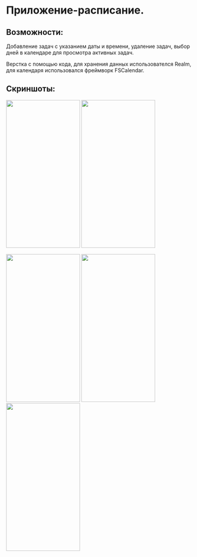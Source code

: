 # Приложение-расписание.

## Возможности:

Добавление задач с указанием даты и времени, удаление задач, выбор дней в календаре для просмотра активных задач.

Верстка с помощью кода, для хранения данных использователся Realm, для календаря использовался фреймворк FSCalendar.

## Скриншоты:

<img src= "https://user-images.githubusercontent.com/43990145/149238860-0720e3e6-2157-4f5a-8854-f8756c501373.png" width="200" height="400"/> <img src= "https://user-images.githubusercontent.com/43990145/149238863-ead3319b-1d87-4e8e-811f-29e9477424b4.png" width="200" height="400"/>

<img src= "https://user-images.githubusercontent.com/43990145/149238867-c03b5174-c9c9-49f8-8ffd-b59250c03ead.png" width="200" height="400"/> <img src= "https://user-images.githubusercontent.com/43990145/149238869-bb3c03ab-becc-4473-bfe3-41eaf198780e.png" width="200" height="400"/> <img src= "https://user-images.githubusercontent.com/43990145/149238842-94d8dbd9-25d8-43fd-80c7-4709629a15b0.png" width="200" height="400"/>
